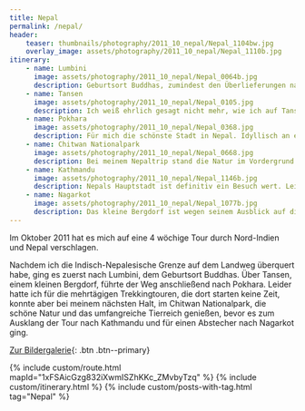 ```yaml
---
title: Nepal
permalink: /nepal/
header:
    teaser: thumbnails/photography/2011_10_nepal/Nepal_1104bw.jpg
    overlay_image: assets/photography/2011_10_nepal/Nepal_1110b.jpg
itinerary:
    - name: Lumbini
      image: assets/photography/2011_10_nepal/Nepal_0064b.jpg
      description: Geburtsort Buddhas, zumindest den Überlieferungen nach, und daher ein entsprechend wichtiger Ort im Buddhismus. Der Ort liegt nicht weit von der Indischen Grenze entfernt und eignet sich daher sehr gut als erster Halt, wenn man auf dem Landweg reist. Nach Varanasi definitiv ein ruhigerer Halt mit etlichen Tempel in der Umgebung, die man am besten per Fahrrad erkundet.
    - name: Tansen
      image: assets/photography/2011_10_nepal/Nepal_0105.jpg
      description: Ich weiß ehrlich gesagt nicht mehr, wie ich auf Tansen gekommen bin, die Idee dahinter war jedoch sich etwas an die Höhe zu gewöhnen bevor es weiter geht. Keine Ahnung ob es am Ende sinnvoll war oder nicht, war in jedem Fall ein entspanntes Bergdorf fernab des Massentourismus.
    - name: Pokhara
      image: assets/photography/2011_10_nepal/Nepal_0368.jpg
      description: Für mich die schönste Stadt in Nepal. Idyllisch an einem See gelegen, bietet sie Ausblick auf diverse Gebirgsketten und ist Ausgangspunkt von mehreren Trekkingtouren. Aber auch wenn man keine mehrtägigen Wanderungen unternimmt, kann man einige Berge als Tagestour erklimmen.
    - name: Chitwan Nationalpark
      image: assets/photography/2011_10_nepal/Nepal_0668.jpg
      description: Bei meinem Nepaltrip stand die Natur im Vordergrund und daher durfte ein Besuch im größten Nationalpark des Landes nicht fehlen. Selbst wenn ich keinen Tiger gesehen habe, so doch andere exotische Tierarten wie Nashörner, Elefanten, Krokodile und jede Menge Vögel.
    - name: Kathmandu
      image: assets/photography/2011_10_nepal/Nepal_1146b.jpg
      description: Nepals Hauptstadt ist definitiv ein Besuch wert. Leider wurden 2015 etliche historische Stätte durch ein Erdbeben zerstört, so dass ich nicht sagen kann was alles noch erhalten ist, aber der Stadtkern und die vielen Stupas und Tempel waren sehr beeindruckend.
    - name: Nagarkot
      image: assets/photography/2011_10_nepal/Nepal_1077b.jpg
      description: Das kleine Bergdorf ist wegen seinem Ausblick auf diverse Gebirgsketten, wie beispielsweise dem Everest, ein beliebtes Ausflugsziel. Man darf aber nicht vergessen, dass man für einen solchen Ausblick immer etwas Glück braucht. Aufgrund der Höhe war es dort auch deutlich frischer als im restlichen Land.
---
```


Im Oktober 2011 hat es mich auf eine 4 wöchige Tour durch Nord-Indien und Nepal verschlagen.

Nachdem ich die Indisch-Nepalesische Grenze auf dem Landweg überquert habe, ging es zuerst nach Lumbini, dem Geburtsort Buddhas.
Über Tansen, einem kleinen Bergdorf, führte der Weg anschließend nach Pokhara. 
Leider hatte ich für die mehrtägigen Trekkingtouren, die dort starten keine Zeit, konnte aber bei meinem nächsten Halt, im Chitwan Nationalpark, 
die schöne Natur und das umfangreiche Tierreich genießen, bevor es zum Ausklang der Tour nach Kathmandu und für einen Abstecher nach Nagarkot ging.

[Zur Bildergalerie](/photography/nepal-2011/){: .btn .btn--primary}

{% include custom/route.html mapId="1xFSAicGzg832iXwmISZhKKc_ZMvbyTzq" %}
{% include custom/itinerary.html %}
{% include custom/posts-with-tag.html tag="Nepal" %}
